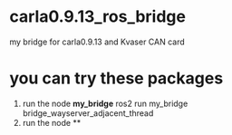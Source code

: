 # carla0.9.13_ros_bridge
my bridge for carla0.9.13 and Kvaser CAN card
# you can try these packages
1. run the node  **my_bridge** 
ros2 run my_bridge bridge_wayserver_adjacent_thread
2. run the node **

